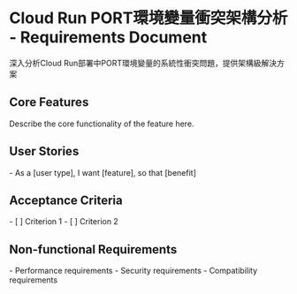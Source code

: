 # Cloud Run PORT環境變量衝突架構分析 - Requirements Document

深入分析Cloud Run部署中PORT環境變量的系統性衝突問題，提供架構級解決方案

## Core Features

<template-requirements>
Describe the core functionality of the feature here.
</template-requirements>

## User Stories

<template-requirements>
- As a [user type], I want [feature], so that [benefit]
</template-requirements>

## Acceptance Criteria

<template-requirements>
- [ ] Criterion 1
- [ ] Criterion 2
</template-requirements>

## Non-functional Requirements

<template-requirements>
- Performance requirements
- Security requirements
- Compatibility requirements
</template-requirements>
